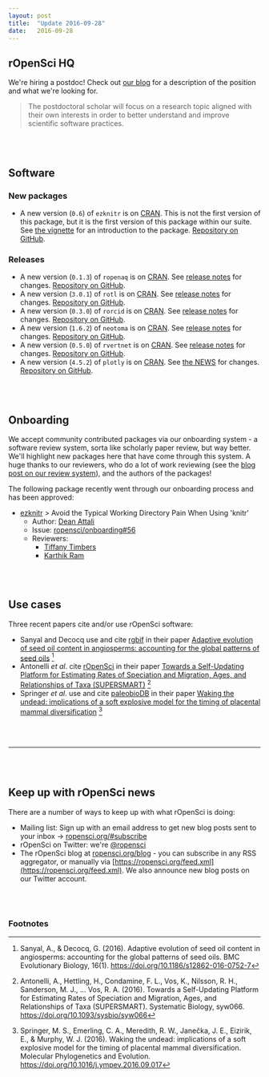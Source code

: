 ```yaml
---
layout: post
title:  "Update 2016-09-28"
date:   2016-09-28
---
```


## rOpenSci HQ

We're hiring a postdoc!  Check out [our blog][postadd] for a description of the position and what we're looking for.

> The postdoctoral scholar will focus on a research topic aligned with their own interests in order to better understand and improve scientific software practices.

<br><br>

## Software

### New packages

* A new version (`0.6`) of `ezknitr` is on [CRAN](https://cran.rstudio.com/web/packages/ezknitr). This is not the first version of this package, but it is the first version of this package within our suite. See [the vignette](https://cran.rstudio.com/web/packages/ezknitr/vignettes/ezknitr.html) for an introduction to the package. [Repository on GitHub][ezknitr].

### Releases

* A new version (`0.1.3`) of `ropenaq` is on [CRAN](https://cran.rstudio.com/web/packages/ropenaq). See [release notes](https://github.com/ropenscilabs/ropenaq/releases/tag/v0.1.3) for changes. [Repository on GitHub][ropenaq].
* A new version (`3.0.1`) of `rotl` is on [CRAN](https://cran.rstudio.com/web/packages/rotl). See [release notes](https://github.com/ropensci/rotl/releases/tag/v3.0.1) for changes. [Repository on GitHub][rotl].
* A new version (`0.3.0`) of `rorcid` is on [CRAN](https://cran.rstudio.com/web/packages/rorcid). See [release notes](https://github.com/ropensci/rorcid/releases/tag/v0.3.0) for changes. [Repository on GitHub][rorcid].
* A new version (`1.6.2`) of `neotoma` is on [CRAN](https://cran.rstudio.com/web/packages/neotoma). See [release notes](https://github.com/ropensci/neotoma/releases/tag/v1.6.2) for changes. [Repository on GitHub][neotoma].
* A new version (`0.5.0`) of `rvertnet` is on [CRAN](https://cran.rstudio.com/web/packages/rvertnet). See [release notes](https://github.com/ropensci/rvertnet/releases/tag/v0.5.0) for changes. [Repository on GitHub][rvertnet].
* A new version (`4.5.2`) of `plotly` is on [CRAN](https://cran.rstudio.com/web/packages/plotly). See [the NEWS](https://github.com/ropensci/plotly/blob/master/NEWS.md#452----23-september-2016) for changes. [Repository on GitHub][plotly].

<br><br>

## Onboarding

We accept community contributed packages via our onboarding system - a software review
system, sorta like scholarly paper review, but way better. We'll highlight new packages
here that have come through this system. A huge thanks to our reviewers, who
do a lot of work reviewing (see the [blog post on our review system](https://ropensci.org/blog/2016/03/28/software-review)), and the authors of the packages!

The following package recently went through our onboarding process and has been approved:

* [ezknitr][] > Avoid the Typical Working Directory Pain When Using 'knitr'
    * Author: [Dean Attali](https://github.com/daattali)
    * Issue: [ropensci/onboarding#56](https://github.com/ropensci/onboarding/issues/56)
    * Reviewers:
        * [Tiffany Timbers](https://github.com/ttimbers)
        * [Karthik Ram](https://github.com/karthik)

<br><br>

## Use cases

Three recent papers cite and/or use rOpenSci software:

* Sanyal and Decocq use and cite [rgbif][] in their paper [Adaptive evolution of seed oil content in angiosperms: accounting for the global patterns of seed oils](https://doi.org/10.1186/s12862-016-0752-7) [^1]
* Antonelli _et al_. cite [rOpenSci](https://ropensci.org) in their paper [Towards a Self-Updating Platform for Estimating Rates of Speciation and Migration, Ages, and Relationships of Taxa (SUPERSMART)](https://doi.org/10.1093/sysbio/syw066) [^2]
* Springer _et al_. use and cite [paleobioDB][] in their paper [Waking the undead: implications of a soft explosive model for the timing of placental mammal diversification](https://doi.org/10.1016/j.ympev.2016.09.017) [^3]

<br><br>

-----------------------------

<br><br>

## Keep up with rOpenSci news

There are a number of ways to keep up with what rOpenSci is doing:

* Mailing list: Sign up with an email address to get new blog posts sent to your inbox -> [ropensci.org/#subscribe](https://ropensci.org/#subscribe)
* rOpenSci on Twitter: we're [@ropensci](https://twitter.com/ropensci)
* The rOpenSci blog at [ropensci.org/blog](https://ropensci.org/blog) - you can subscribe in any RSS aggregator, or manually via [https://ropensci.org/feed.xml](https://ropensci.org/feed.xml). We also announce new blog posts on our Twitter account.

[ezknitr]: https://github.com/ropenscilabs/ezknitr
[ropenaq]: https://github.com/ropenscilabs/ropenaq
[rgbif]: https://github.com/ropensci/rgbif
[rotl]: https://github.com/ropensci/rotl
[rorcid]: https://github.com/ropensci/rorcid
[neotoma]: https://github.com/ropensci/neotoma
[rvertnet]: https://github.com/ropensci/rvertnet
[plotly]: https://github.com/ropensci/plotly
[paleobioDB]: https://github.com/ropensci/paleobioDB
[postadd]: https://ropensci.org/blog/2016/09/07/postdoc-position

<br><br>

### Footnotes

[^1]: Sanyal, A., & Decocq, G. (2016). Adaptive evolution of seed oil content in angiosperms: accounting for the global patterns of seed oils. BMC Evolutionary Biology, 16(1). <https://doi.org/10.1186/s12862-016-0752-7>
[^2]: Antonelli, A., Hettling, H., Condamine, F. L., Vos, K., Nilsson, R. H., Sanderson, M. J., … Vos, R. A. (2016). Towards a Self-Updating Platform for Estimating Rates of Speciation and Migration, Ages, and Relationships of Taxa (SUPERSMART). Systematic Biology, syw066. <https://doi.org/10.1093/sysbio/syw066>
[^3]: Springer, M. S., Emerling, C. A., Meredith, R. W., Janečka, J. E., Eizirik, E., & Murphy, W. J. (2016). Waking the undead: implications of a soft explosive model for the timing of placental mammal diversification. Molecular Phylogenetics and Evolution. <https://doi.org/10.1016/j.ympev.2016.09.017>

